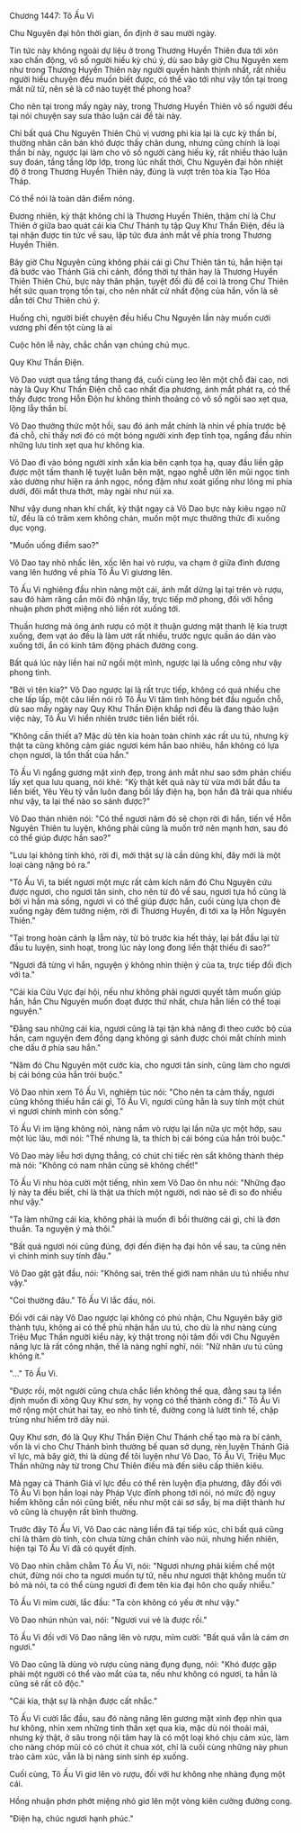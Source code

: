 




Chương 1447: Tô Ấu Vi


Chu Nguyên đại hôn thời gian, ổn định ở sau mười ngày.

Tin tức này không ngoài dự liệu ở trong Thương Huyền Thiên đưa tới xôn xao chấn động, vô số người hiếu kỳ chú ý, dù sao bây giờ Chu Nguyên xem như trong Thương Huyền Thiên này người quyền hành thịnh nhất, rất nhiều người hiểu chuyện đều muốn biết được, có thể vào tới như vậy tồn tại trong mắt nữ tử, nên sẽ là cỡ nào tuyệt thế phong hoa?

Cho nên tại trong mấy ngày này, trong Thương Huyền Thiên vô số người đều tại nói chuyện say sưa thảo luận cái đề tài này.

Chỉ bất quá Chu Nguyên Thiên Chủ vị vương phi kia lại là cực kỳ thần bí, thường nhân căn bản khó được thấy chân dung, nhưng cũng chính là loại thần bí này, ngược lại làm cho vô số người càng hiếu kỳ, rất nhiều thảo luận suy đoán, tầng tầng lớp lớp, trong lúc nhất thời, Chu Nguyên đại hôn nhiệt độ ở trong Thương Huyền Thiên này, đúng là vượt trên tòa kia Tạo Hóa Tháp.

Có thể nói là toàn dân điểm nóng.

Đương nhiên, kỳ thật không chỉ là Thương Huyền Thiên, thậm chí là Chư Thiên ở giữa bao quát cái kia Chư Thánh tụ tập Quy Khư Thần Điện, đều là tại nhận được tin tức về sau, lập tức đưa ánh mắt về phía trong Thương Huyền Thiên.

Bây giờ Chu Nguyên cũng không phải cái gì Chư Thiên tân tú, hắn hiện tại đã bước vào Thánh Giả chi cảnh, đồng thời tự thân hay là Thương Huyền Thiên Thiên Chủ, bực này thân phận, tuyệt đối đủ để coi là trong Chư Thiên hết sức quan trọng tồn tại, cho nên nhất cử nhất động của hắn, vốn là sẽ dẫn tới Chư Thiên chú ý.

Huống chi, người biết chuyện đều hiểu Chu Nguyên lần này muốn cưới vương phi đến tột cùng là ai

Cuộc hôn lễ này, chắc chắn vạn chúng chú mục.

Quy Khư Thần Điện.

Võ Dao vượt qua tầng tầng thang đá, cuối cùng leo lên một chỗ đài cao, nơi này là Quy Khư Thần Điện chỗ cao nhất địa phương, ánh mắt phát ra, có thể thấy được trong Hỗn Độn hư không thỉnh thoảng có vô số ngôi sao xẹt qua, lộng lẫy thần bí.

Võ Dao thưởng thức một hồi, sau đó ánh mắt chính là nhìn về phía trước bệ đá chỗ, chỉ thấy nơi đó có một bóng người xinh đẹp tĩnh tọa, ngẩng đầu nhìn những lưu tinh xẹt qua hư không kia.

Võ Dao đi vào bóng người xinh xắn kia bên cạnh tọa hạ, quay đầu liền gặp được một tấm thanh lệ tuyệt luân bên mặt, ngạo nghễ ưỡn lên mũi ngọc tinh xảo dường như hiện ra ánh ngọc, nồng đậm như xoát giống như lông mi phía dưới, đôi mắt thưa thớt, mày ngài như núi xa.

Như vậy dung nhan khí chất, kỳ thật ngay cả Võ Dao bực này kiêu ngạo nữ tử, đều là có trăm xem không chán, muốn một mực thưởng thức đi xuống dục vọng.

"Muốn uống điểm sao?"

Võ Dao tay nhỏ nhấc lên, xốc lên hai vò rượu, va chạm ở giữa đinh đương vang lên hướng về phía Tô Ấu Vi giương lên.

Tô Ấu Vi nghiêng đầu nhìn nàng một cái, ánh mắt dừng lại tại trên vò rượu, sau đó hàm răng cắn môi đỏ nhận lấy, trực tiếp mở phong, đối với hồng nhuận phơn phớt miệng nhỏ liền rót xuống tới.

Thuần hương mà óng ánh rượu có một ít thuận gương mặt thanh lệ kia trượt xuống, đem vạt áo đều là làm ướt rất nhiều, trước ngực quần áo dán vào xuống tới, ẩn có kinh tâm động phách đường cong.

Bất quá lúc này liền hai nữ ngồi một mình, ngược lại là uổng công như vậy phong tình.

"Bởi vì tên kia?" Võ Dao ngược lại là rất trực tiếp, không có quá nhiều che che lấp lấp, một câu liền nói rõ Tô Ấu Vi tâm tình hỏng bét đầu nguồn chỗ, dù sao mấy ngày nay Quy Khư Thần Điện khắp nơi đều là đang thảo luận việc này, Tô Ấu Vi hiển nhiên trước tiên liền biết rồi.

"Không cần thiết a? Mặc dù tên kia hoàn toàn chính xác rất ưu tú, nhưng kỳ thật ta cũng không cảm giác ngươi kém hắn bao nhiêu, hắn không có lựa chọn ngươi, là tổn thất của hắn."

Tô Ấu Vi ngẩng gương mặt xinh đẹp, trong ánh mắt như sao sớm phản chiếu lấy xẹt qua lưu quang, nói khẽ: "Kỳ thật kết quả này từ vừa mới bắt đầu ta liền biết, Yêu Yêu tỷ vẫn luôn đang bồi lấy điện hạ, bọn hắn đã trải qua nhiều như vậy, ta lại thế nào so sánh được?"

Võ Dao thản nhiên nói: "Có thể ngươi năm đó sẽ chọn rời đi hắn, tiến về Hỗn Nguyên Thiên tu luyện, không phải cũng là muốn trở nên mạnh hơn, sau đó có thể giúp được hắn sao?"

"Lưu lại không tính khó, rời đi, mới thật sự là cần dũng khí, đây mới là một loại càng nặng bỏ ra."

"Tô Ấu Vi, ta biết ngươi một mực rất cảm kích năm đó Chu Nguyên cứu được ngươi, cho ngươi tân sinh, cho nên từ đó về sau, ngươi tựa hồ cũng là bởi vì hắn mà sống, ngươi vì có thể giúp được hắn, cuối cùng lựa chọn đè xuống ngày đêm tưởng niệm, rời đi Thương Huyền, đi tới xa lạ Hỗn Nguyên Thiên."

"Tại trong hoàn cảnh lạ lẫm này, từ bỏ trước kia hết thảy, lại bắt đầu lại từ đầu tu luyện, sinh hoạt, trong lúc này long đong liền thật thiếu đi sao?"

"Ngươi đã từng vì hắn, nguyện ý không nhìn thiện ý của ta, trực tiếp đối địch với ta."

"Cái kia Cửu Vực đại hội, nếu như không phải ngươi quyết tâm muốn giúp hắn, hắn Chu Nguyên muốn đoạt được thứ nhất, chưa hẳn liền có thể toại nguyện."

"Đằng sau những cái kia, ngươi cũng là tại tận khả năng đi theo cước bộ của hắn, cam nguyện đem đồng dạng không gì sánh được chói mắt chính mình che dấu ở phía sau hắn."

"Năm đó Chu Nguyên một cước kia, cho ngươi tân sinh, cũng làm cho ngươi bị cái bóng của hắn trói buộc."

Võ Dao nhìn xem Tô Ấu Vi, nghiêm túc nói: "Cho nên ta cảm thấy, ngươi cũng không thiếu hắn cái gì, Tô Ấu Vi, ngươi cũng hẳn là suy tính một chút vì ngươi chính mình còn sống."

Tô Ấu Vi im lặng không nói, nàng nắm vò rượu lại lần nữa ực một hớp, sau một lúc lâu, mới nói: "Thế nhưng là, ta thích bị cái bóng của hắn trói buộc."

Võ Dao mày liễu hơi dựng thẳng, có chút chỉ tiếc rèn sắt không thành thép mà nói: "Không có nam nhân cũng sẽ không chết!"

Tô Ấu Vi nhu hòa cười một tiếng, nhìn xem Võ Dao ôn nhu nói: "Những đạo lý này ta đều biết, chỉ là thật ưa thích một người, nơi nào sẽ đi so đo nhiều như vậy."

"Ta làm những cái kia, không phải là muốn đi bồi thường cái gì, chỉ là đơn thuần. Ta nguyện ý mà thôi."

"Bất quá ngươi nói cũng đúng, đợi đến điện hạ đại hôn về sau, ta cũng nên vì chính mình suy tính đâu."

Võ Dao gật gật đầu, nói: "Không sai, trên thế giới nam nhân ưu tú nhiều như vậy."

"Coi thường đâu." Tô Ấu Vi lắc đầu, nói.

Đối với cái này Võ Dao ngược lại không có phủ nhận, Chu Nguyên bây giờ thành tựu, không ai có thể phủ nhận hắn ưu tú, cho dù là như nàng cùng Triệu Mục Thần người kiểu này, kỳ thật trong nội tâm đối với Chu Nguyên năng lực là rất công nhận, thế là nàng nghĩ nghĩ, nói: "Nữ nhân ưu tú cũng không ít."

"..." Tô Ấu Vi.

"Được rồi, một người cũng chưa chắc liền không thể qua, đằng sau ta liền định muốn đi xông Quy Khư sơn, hy vọng có thể thành công đi." Tô Ấu Vi mở rộng một chút hai tay, eo nhỏ tinh tế, đường cong lả lướt tinh tế, chập trùng như hiểm trở dãy núi.

Quy Khư sơn, đó là Quy Khư Thần Điện Chư Thánh chế tạo mà ra bí cảnh, vốn là vì cho Chư Thánh bình thường bế quan sở dụng, rèn luyện Thánh Giả vĩ lực, mà bây giờ, thì là dùng để tôi luyện như Võ Dao, Tô Ấu Vi, Triệu Mục Thần những này từ trong Chư Thiên điều mà đến siêu cấp thiên kiêu.

Mà ngay cả Thánh Giả vĩ lực đều có thể rèn luyện địa phương, đây đối với Tô Ấu Vi bọn hắn loại này Pháp Vực đỉnh phong tới nói, nó mức độ nguy hiểm không cần nói cũng biết, nếu như một cái sơ sẩy, bị ma diệt thành hư vô cũng là chuyện rất bình thường.

Trước đây Tô Ấu Vi, Võ Dao các nàng liền đã tại tiếp xúc, chỉ bất quá cũng chỉ là thăm dò tính, còn chưa từng chân chính vào núi, nhưng hiển nhiên, hiện tại Tô Ấu Vi đã có quyết định.

Võ Dao nhìn chằm chằm Tô Ấu Vi, nói: "Ngươi nhưng phải kiềm chế một chút, đừng nói cho ta ngươi muốn tự tử, nếu như ngươi thật không muốn từ bỏ mà nói, ta có thể cùng ngươi đi đem tên kia đại hôn cho quấy nhiễu."

Tô Ấu Vi mỉm cười, lắc đầu: "Ta còn không có yếu ớt như vậy."

Võ Dao nhún nhún vai, nói: "Ngươi vui vẻ là được rồi."

Tô Ấu Vi đối với Võ Dao nâng lên vò rượu, mỉm cười: "Bất quá vẫn là cám ơn ngươi."

Võ Dao cũng là dùng vò rượu cùng nàng đụng đụng, nói: "Khó được gặp phải một người có thể vào mắt của ta, nếu như không có ngươi, ta hẳn là cũng sẽ rất cô độc."

"Cái kia, thật sự là nhận được cất nhắc."

Tô Ấu Vi cười lắc đầu, sau đó nàng nâng lên gương mặt xinh đẹp nhìn qua hư không, nhìn xem những tinh thần xẹt qua kia, mặc dù nói thoải mái, nhưng kỳ thật, ở sâu trong nội tâm hay là có một loại khó chịu cảm xúc, làm cho nàng chóp mũi có có chút ít chua xót, chỉ là cuối cùng những này phun trào cảm xúc, vẫn là bị nàng sinh sinh ép xuống.

Cuối cùng, Tô Ấu Vi giơ lên vò rượu, đối với hư không nhẹ nhàng đụng một cái.

Hồng nhuận phơn phớt miệng nhỏ giơ lên một vòng kiên cường đường cong.

"Điện hạ, chúc ngươi hạnh phúc."




